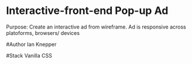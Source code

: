 # Interactive-front-end Pop-up Ad
Purpose: Create an interactive ad from wireframe.
Ad is responsive across platoforms, browsers/ devices

#Author
Ian Knepper

#Stack
Vanilla CSS
